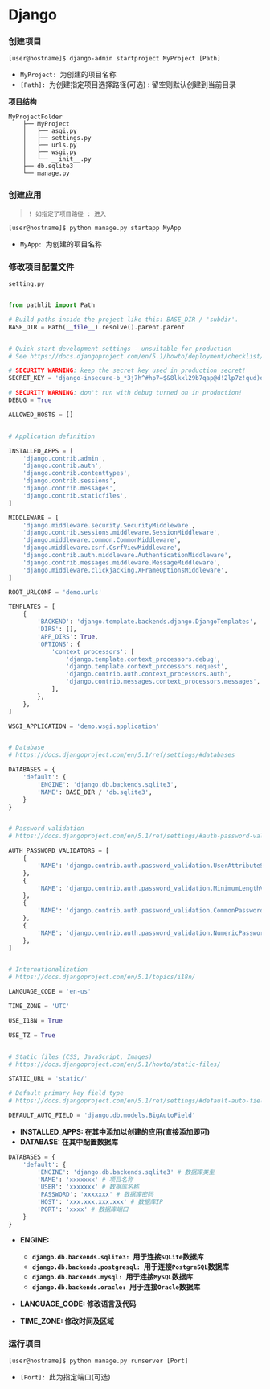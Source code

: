 # Django


### 创建项目

```shell
[user@hostname]$ django-admin startproject MyProject [Path]
```

- `MyProject: `为创建的项目名称
- `[Path]: `为创建指定项目选择路径(可选) : 留空则默认创建到当前目录

**项目结构**

```shell
MyProjectFolder
    ├── MyProject
    │   ├── asgi.py
    │   ├── settings.py
    │   ├── urls.py
    │   ├── wsgi.py
    │   └── __init__.py
    ├── db.sqlite3
    └── manage.py
```

### 创建应用

> `! 如指定了项目路径 : 进入`
```shell
[user@hostname]$ python manage.py startapp MyApp
```

- `MyApp: `为创建的项目名称

### 修改项目配置文件

`setting.py`
```python

from pathlib import Path

# Build paths inside the project like this: BASE_DIR / 'subdir'.
BASE_DIR = Path(__file__).resolve().parent.parent


# Quick-start development settings - unsuitable for production
# See https://docs.djangoproject.com/en/5.1/howto/deployment/checklist/

# SECURITY WARNING: keep the secret key used in production secret!
SECRET_KEY = 'django-insecure-b_*3j7h^#hp7=$&8lkxl29b7qap@d!2lp7z!qud)d(9w3f5yvt'

# SECURITY WARNING: don't run with debug turned on in production!
DEBUG = True

ALLOWED_HOSTS = []


# Application definition

INSTALLED_APPS = [
    'django.contrib.admin',
    'django.contrib.auth',
    'django.contrib.contenttypes',
    'django.contrib.sessions',
    'django.contrib.messages',
    'django.contrib.staticfiles',
]

MIDDLEWARE = [
    'django.middleware.security.SecurityMiddleware',
    'django.contrib.sessions.middleware.SessionMiddleware',
    'django.middleware.common.CommonMiddleware',
    'django.middleware.csrf.CsrfViewMiddleware',
    'django.contrib.auth.middleware.AuthenticationMiddleware',
    'django.contrib.messages.middleware.MessageMiddleware',
    'django.middleware.clickjacking.XFrameOptionsMiddleware',
]

ROOT_URLCONF = 'demo.urls'

TEMPLATES = [
    {
        'BACKEND': 'django.template.backends.django.DjangoTemplates',
        'DIRS': [],
        'APP_DIRS': True,
        'OPTIONS': {
            'context_processors': [
                'django.template.context_processors.debug',
                'django.template.context_processors.request',
                'django.contrib.auth.context_processors.auth',
                'django.contrib.messages.context_processors.messages',
            ],
        },
    },
]

WSGI_APPLICATION = 'demo.wsgi.application'


# Database
# https://docs.djangoproject.com/en/5.1/ref/settings/#databases

DATABASES = {
    'default': {
        'ENGINE': 'django.db.backends.sqlite3',
        'NAME': BASE_DIR / 'db.sqlite3',
    }
}


# Password validation
# https://docs.djangoproject.com/en/5.1/ref/settings/#auth-password-validators

AUTH_PASSWORD_VALIDATORS = [
    {
        'NAME': 'django.contrib.auth.password_validation.UserAttributeSimilarityValidator',
    },
    {
        'NAME': 'django.contrib.auth.password_validation.MinimumLengthValidator',
    },
    {
        'NAME': 'django.contrib.auth.password_validation.CommonPasswordValidator',
    },
    {
        'NAME': 'django.contrib.auth.password_validation.NumericPasswordValidator',
    },
]


# Internationalization
# https://docs.djangoproject.com/en/5.1/topics/i18n/

LANGUAGE_CODE = 'en-us'

TIME_ZONE = 'UTC'

USE_I18N = True

USE_TZ = True


# Static files (CSS, JavaScript, Images)
# https://docs.djangoproject.com/en/5.1/howto/static-files/

STATIC_URL = 'static/'

# Default primary key field type
# https://docs.djangoproject.com/en/5.1/ref/settings/#default-auto-field

DEFAULT_AUTO_FIELD = 'django.db.models.BigAutoField'

```

- **INSTALLED_APPS: 在其中添加以创建的应用(直接添加即可)**
- **DATABASE: 在其中配置数据库**
```python
DATABASES = {
    'default': {
        'ENGINE': 'django.db.backends.sqlite3' # 数据库类型
        'NAME': 'xxxxxxx' # 项目名称
        'USER': 'xxxxxxx' # 数据库名称
        'PASSWORD': 'xxxxxxx' # 数据库密码
        'HOST': 'xxx.xxx.xxx.xxx' # 数据库IP
        'PORT': 'xxxx' # 数据库端口
    }
}
```
- **ENGINE:**
    - **`django.db.backends.sqlite3: `用于连接`SQLite`数据库**
    - **`django.db.backends.postgresql: `用于连接`PostgreSQL`数据库**
    - **`django.db.backends.mysql: `用于连接`MySQL`数据库**
    - **`django.db.backends.oracle: `用于连接`Oracle`数据库**

- **LANGUAGE_CODE: 修改语言及代码**
- **TIME_ZONE: 修改时间及区域**

### 运行项目

```shell
[user@hostname]$ python manage.py runserver [Port]
```
- `[Port]: `此为指定端口(可选)